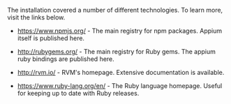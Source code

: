 The installation covered a number of different technologies. To learn more, visit the links below.

- https://www.npmjs.org/ - The main registry for npm packages. Appium itself is published here.

- http://rubygems.org/ - The main registry for Ruby gems. The appium ruby bindings are published here.

- http://rvm.io/ - RVM's homepage. Extensive documentation is available.

- https://www.ruby-lang.org/en/ - The Ruby language homepage. Useful for keeping up to date with Ruby releases.